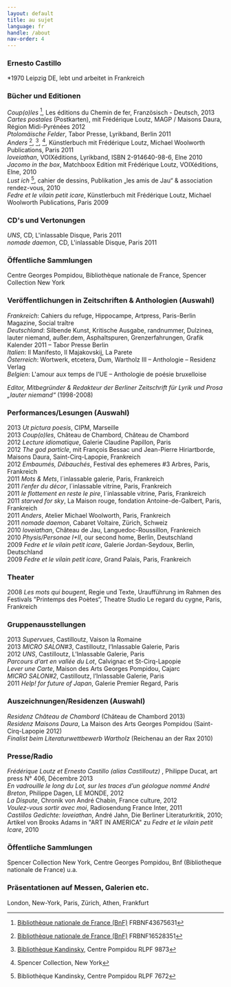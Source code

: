 ```yaml
---
layout: default
title: au sujet
language: fr
handle: /about
nav-order: 4
---
```


### Ernesto Castillo
*1970 Leipzig DE, lebt und arbeitet in Frankreich  
  
  
### Bücher und Editionen  
  
*Coup(o)les* [^1], Les éditions du Chemin de fer, Französisch - Deutsch, 2013  
*Cartes postales* (Postkarten), mit Frédérique Loutz, MAGP / Maisons Daura, Région Midi-Pyrénées 2012  
*Ptolomäische Felder*, Tabor Presse, Lyrikband, Berlin 2011  
*Anders* [^2], [^3], [^4], Künstlerbuch mit Frédérique Loutz, Michael Woolworth Publications, Paris 2011  
*loveiathan*, VOIXéditions, Lyrikband, ISBN 2-914640-98-6, Elne 2010  
*Jacomo in the box*, Matchboox Edition mit Frédérique Loutz, VOIXéditions, Elne, 2010  
*Lust ich* [^5], cahier de dessins, Publikation „les amis de Jau“ & association rendez-vous, 2010  
*Fedre et le vilain petit icare*, Künstlerbuch mit Frédérique Loutz, Michael Woolworth Publications, Paris 2009  
  
### CD's und Vertonungen  
  
*UNS*, CD, L'inlassable Disque, Paris 2011  
*nomade daemon*, CD, L'inlassable Disque, Paris 2011  
  
### Öffentliche Sammlungen
Centre Georges Pompidou, Bibliothèque nationale de France,
Spencer Collection New York  
  
### Veröffentlichungen in Zeitschriften & Anthologien (Auswahl)  
  
*Frankreich*: Cahiers du refuge, Hippocampe, Artpress, Paris-Berlin Magazine, Social traître  
*Deutschland*: Silbende Kunst, Kritische Ausgabe, randnummer, Dulzinea, lauter niemand, außer.dem, Asphaltspuren, Grenzerfahrungen, Grafik Kalender 2011 – Tabor Presse Berlin  
*Italien*: Il Manifesto, Il Majakovskij, La Parete  
*Österreich*: Wortwerk, etcetera, Dum, Wartholz III  – Anthologie – Residenz Verlag  
*Belgien*: L&apos;amour aux temps de l&apos;UE – Anthologie de poésie bruxelloise  
    
*Editor, Mitbegründer & Redakteur der Berliner Zeitschrift für Lyrik und Prosa „lauter niemand“* (1998-2008)  
  
### Performances/Lesungen (Auswahl)  
  
2013 *Ut pictura poesis*, CIPM, Marseille  
2013 *Coup(o)les*, Château de Chambord, Château de Chambord  
2012 *Lecture idiomatique*, Galerie Claudine Papillon, Paris  
2012 *The god particle*, mit François Bessac und Jean-Pierre Hiriartborde, Maisons Daura, Saint-Cirq-Lapopie, Frankreich  
2012 *Embaumés, Débauchés*, Festival des ephemeres #3 Arbres, Paris, Frankreich  
2011 *Mots & Mets*, l´inlassable galerie, Paris, Frankreich  
2011 *l’enfer du décor*, l´inlassable vitrine, Paris, Frankreich  
2011 *le flottement en reste le pire*, l´inlassable vitrine, Paris, Frankreich  
2011 *starved for sky*, La Maison rouge, fondation Antoine-de-Galbert, Paris, Frankreich  
2011 *Anders*, Atelier Michael Woolworth, Paris, Frankreich  
2011 *nomade daemon*, Cabaret Voltaire, Zürich, Schweiz  
2010 *loveiathan*, Château de Jau, Languedoc-Roussillon, Frankreich  
2010 *Physis/Personae I+II*, our second home, Berlin, Deutschland  
2009 *Fedre et le vilain petit icare*, Galerie Jordan-Seydoux, Berlin, Deutschland  
2009 *Fedre et le vilain petit icare*, Grand Palais, Paris, Frankreich  
  
### Theater  
  
2008 *Les mots qui bougent*, Regie und Texte, Uraufführung im Rahmen des Festivals ”Printemps des Poètes“, Theatre Studio Le regard du cygne, Paris, Frankreich  
  
### Gruppenausstellungen  
  
2013 *Supervues*, Castilloutz, Vaison la Romaine  
2013 *MICRO SALON#3*, Castilloutz, l’Inlassable Galerie, Paris  
2012 *UNS*, Castilloutz, L’Inlassable Galerie, Paris  
*Parcours d‘art en vallée du Lot*, Calvignac et St-Cirq-Lapopie  
*Lever une Carte*, Maison des Arts Georges Pompidou, Cajarc  
*MICRO SALON#2*, Castilloutz, l’Inlassable Galerie, Paris  
2011 *Help! for future of Japan*, Galerie Premier Regard, Paris  
 
### Auszeichnungen/Residenzen (Auswahl)  
  
*Residenz Château de Chambord* (Château de Chambord 2013)  
*Residenz Maisons Daura*, La Maison des Arts Georges Pompidou (Saint-Cirq-Lapopie 2012)  
*Finalist beim Literaturwettbewerb Wartholz* (Reichenau an der Rax 2010)  

  
### Presse/Radio  
  
*Frédérique Loutz et Ernesto Castillo (alias Castilloutz)* , Philippe Ducat, art press N° 406, Décembre 2013  
*En vadrouille le long du Lot, sur les traces d’un géologue nommé André Breton*, Philippe Dagen, LE MONDE, 2012  
*La Dispute*, Chronik von André Chabin, France culture, 2012  
*Voulez-vous sortir avec moi*, Radiosendung France Inter, 2011  
*Castillos Gedichte: loveiathan*, André Jahn, Die Berliner Literaturkritik, 2010;  
Artikel von Brooks Adams in "ART IN AMERICA" zu *Fedre et le vilain petit Icare*, 2010  
  
### Öffentliche Sammlungen  
  
Spencer Collection New York, Centre Georges Pompidou, Bnf (Bibliotheque nationale de France) u.a.  
  
### Präsentationen auf Messen, Galerien etc.  
  
London, New-York, Paris, Zürich, Athen, Frankfurt  

[^1]: [Bibliothèque nationale de France (BnF)](http://catalogue.bnf.fr/servlet/RechercheEquation?TexteCollection=HGARSTUVWXYZ1DIECBMJNQLOKP&TexteTypeDoc=DESNFPIBTMCJOV&Equation=IDP%3Dcb43675631h&FormatAffichage=0&host=catalogue "BnF") FRBNF43675631  

[^2]: [Bibliothèque nationale de France (BnF)](http://catalogue.bnf.fr/servlet/RechercheEquation?TexteCollection=HGARSTUVWXYZ1DIECBMJNQLOKP&TexteTypeDoc=DESNFPIBTMCJOV&Equation=IDP%3Dcb16528351x&FormatAffichage=0&host=catalogue "BnF") FRBNF16528351  

[^3]: [Bibliothèque Kandinsky](http://www.centrepompidou.fr/cpv/ressource.action?param.id=id&param.idSource=FR_DO-26cfc53179d930bd98328ad5ec2f71b  "Bibliothèque Kandinsky"), Centre Pompidou RLPF 9873  

[^4]: Spencer Collection, New York  

[^5]: Bibliothèque Kandinsky, Centre Pompidou RLPF 7672
